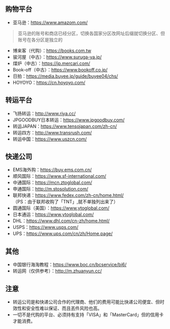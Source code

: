 ## 购物平台
+ 亚马逊：https://www.amazom.com/
> 亚马逊的账号和商店已经分区，切换各国家分区改网址后缀就切换分区、但账号在各分区是独立的
+ 博来客（代购）：<https://books.com.tw>
+ 骏河屋（中古）：<https://www.suruga-ya.jp/>
+ 煤炉（中古）：<https://jp.mercari.com/>
+ Book-off（中古）：<https://www.bookoff.co.jp/>
+ 日拍：https://media.buyee.jp/guide/buyee04/chs/
+ HOYOYO：https://cn.hoyoyo.com/

## 转运平台
+ 飞扬转运：<http://www.riya.cc/>
+ JPGOODBUY日本转运：<https://www.jpgoodbuy.com/>
+ 转运JAPAN：<https://www.tensojapan.com/zh-cn/>
+ 转运四方：<http://www.transrush.com/>
+ 转运中国：<https://www.uszcn.com/>
## 快递公司
+ EMS海外购：<https://buy.ems.com.cn/>
+ 顺风国际：<https://www.sf-international.com/>
+ 中通国际：<https://mcn.ztoglobal.com/>
+ 申通国际：<http://m.stosolution.com/>
+ 联邦快递：<https://www.fedex.com/zh-cn/home.html/></br>
（PS：由于联邦收购了「TNT」,就不单独列出来了）
+ 圆通国际（美国）：<https://www.ytoglobal.com/>
+ 日本通运：<https://www.ytoglobal.com/>
+ DHL：<https://www.dhl.com/cn-zh/home.html/>
+ USPS：<https://www.usps.com/>
+ UPS：<https://www.ups.com/cn/zh/Home.page/>
## 其他
+ 中国银行海淘教程：<https://www.boc.cn/bcservice/bi6/>
+ 转运网（仅供参考）：<http://m.zhuanyun.cc/>
## 注意
+ 转运公司是和快递公司合作的代理商、他们的费用可能比快递公司便宜、但时效性和安全性难以保证、而且丟件风险也高。
+ 一切不是代购的平台、必须持有支持「VISA」和「MasterCard」但的信用卡才能消费。
